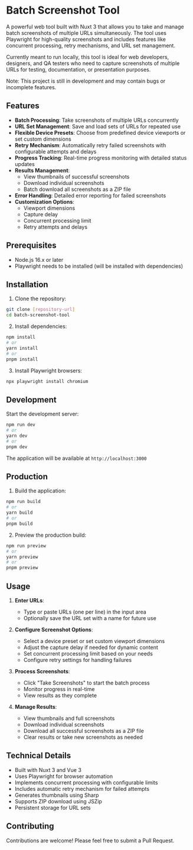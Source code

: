 # Batch Screenshot Tool

A powerful web tool built with Nuxt 3 that allows you to take and manage batch screenshots of multiple URLs simultaneously. The tool uses Playwright for high-quality screenshots and includes features like concurrent processing, retry mechanisms, and URL set management.

Currently meant to run locally, this tool is ideal for web developers, designers, and QA testers who need to capture screenshots of multiple URLs for testing, documentation, or presentation purposes.

Note: This project is still in development and may contain bugs or incomplete features.

## Features

- **Batch Processing**: Take screenshots of multiple URLs concurrently
- **URL Set Management**: Save and load sets of URLs for repeated use
- **Flexible Device Presets**: Choose from predefined device viewports or set custom dimensions
- **Retry Mechanism**: Automatically retry failed screenshots with configurable attempts and delays
- **Progress Tracking**: Real-time progress monitoring with detailed status updates
- **Results Management**: 
  - View thumbnails of successful screenshots
  - Download individual screenshots
  - Batch download all screenshots as a ZIP file
- **Error Handling**: Detailed error reporting for failed screenshots
- **Customization Options**:
  - Viewport dimensions
  - Capture delay
  - Concurrent processing limit
  - Retry attempts and delays

## Prerequisites

- Node.js 16.x or later
- Playwright needs to be installed (will be installed with dependencies)

## Installation

1. Clone the repository:
```bash
git clone [repository-url]
cd batch-screenshot-tool
```

2. Install dependencies:
```bash
npm install
# or
yarn install
# or
pnpm install
```

3. Install Playwright browsers:
```bash
npx playwright install chromium
```

## Development

Start the development server:
```bash
npm run dev
# or
yarn dev
# or
pnpm dev
```

The application will be available at `http://localhost:3000`

## Production

1. Build the application:
```bash
npm run build
# or
yarn build
# or
pnpm build
```

2. Preview the production build:
```bash
npm run preview
# or
yarn preview
# or
pnpm preview
```

## Usage

1. **Enter URLs**:
   - Type or paste URLs (one per line) in the input area
   - Optionally save the URL set with a name for future use

2. **Configure Screenshot Options**:
   - Select a device preset or set custom viewport dimensions
   - Adjust the capture delay if needed for dynamic content
   - Set concurrent processing limit based on your needs
   - Configure retry settings for handling failures

3. **Process Screenshots**:
   - Click "Take Screenshots" to start the batch process
   - Monitor progress in real-time
   - View results as they complete

4. **Manage Results**:
   - View thumbnails and full screenshots
   - Download individual screenshots
   - Download all successful screenshots as a ZIP file
   - Clear results or take new screenshots as needed

## Technical Details

- Built with Nuxt 3 and Vue 3
- Uses Playwright for browser automation
- Implements concurrent processing with configurable limits
- Includes automatic retry mechanism for failed attempts
- Generates thumbnails using Sharp
- Supports ZIP download using JSZip
- Persistent storage for URL sets

## Contributing

Contributions are welcome! Please feel free to submit a Pull Request.
